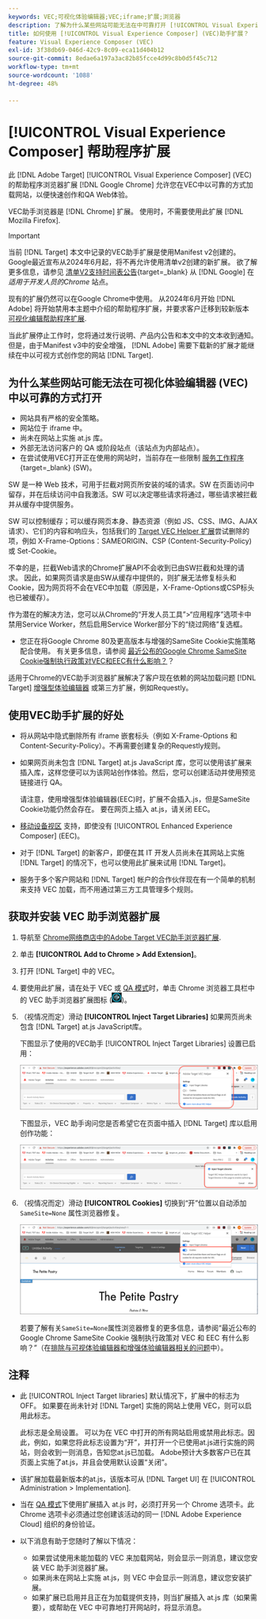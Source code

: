 ```yaml
---
keywords: VEC;可视化体验编辑器;VEC;iframe;扩展;浏览器
description: 了解为什么某些网站可能无法在中可靠打开 [!UICONTROL Visual Experience Composer] (VEC)。 通过VEC助手浏览器扩展，您可以在VEC中以可靠的方式加载网站。
title: 如何使用 [!UICONTROL Visual Experience Composer] (VEC)助手扩展？
feature: Visual Experience Composer (VEC)
exl-id: 3f38db69-046d-42c9-8c09-eca11d404b12
source-git-commit: 8edae6a197a3ac82b85fcce4d99c8b0d5f45c712
workflow-type: tm+mt
source-wordcount: '1088'
ht-degree: 48%

---
```


# [!UICONTROL Visual Experience Composer] 帮助程序扩展

此 [!DNL Adobe Target] [!UICONTROL Visual Experience Composer] (VEC)的帮助程序浏览器扩展 [!DNL Google Chrome] 允许您在VEC中以可靠的方式加载网站，以便快速创作和QA Web体验。

VEC助手浏览器是 [!DNL Chrome] 扩展。 使用时，不需要使用此扩展 [!DNL Mozilla Firefox].

>[!IMPORTANT]
>
>当前 [!DNL Target] 本文中记录的VEC助手扩展是使用Manifest v2创建的。 Google最近宣布从2024年6月起，将不再允许使用清单v2创建的新扩展。 欲了解更多信息，请参见 [清单V2支持时间表公告](https://developer.chrome.com/docs/extensions/develop/migrate/mv2-deprecation-timeline){target=_blank} 从 [!DNL Google] 在 *适用于开发人员的Chrome* 站点。
>
>现有的扩展仍然可以在Google Chrome中使用。 从2024年6月开始 [!DNL Adobe] 将开始禁用本主题中介绍的帮助程序扩展，并要求客户迁移到较新版本 [可视化编辑帮助程序扩展](/help/main/c-experiences/c-visual-experience-composer/r-troubleshoot-composer/visual-editing-helper-extension.md).
>
当此扩展停止工作时，您将通过发行说明、产品内公告和本文中的文本收到通知。 但是，由于Manifest v3中的安全增强， [!DNL Adobe] 需要下载新的扩展才能继续在中以可视方式创作您的网站 [!DNL Target].

## 为什么某些网站可能无法在可视化体验编辑器 (VEC) 中以可靠的方式打开

* 网站具有严格的安全策略。
* 网站位于 iframe 中。
* 尚未在网站上实施 at.js 库。
* 外部无法访问客户的 QA 或阶段站点（该站点为内部站点）。
* 在尝试使用VEC打开正在使用的网站时，当前存在一些限制 [服务工作程序](https://developer.mozilla.org/en-US/docs/Web/API/Service_Worker_API){target=_blank} (SW)。

SW 是一种 Web 技术，可用于拦截对网页所安装的域的请求。SW 在页面访问中留存，并在后续访问中自我激活。SW 可以决定哪些请求将通过，哪些请求被拦截并从缓存中提供服务。

SW 可以控制缓存；可以缓存网页本身、静态资源（例如 JS、CSS、IMG、AJAX 请求）、它们的内容和响应头，包括我们的 [Target VEC Helper 扩展](/help/main/c-experiences/c-visual-experience-composer/r-troubleshoot-composer/vec-helper-browser-extension.md)尝试删除的项，例如 X-Frame-Options：SAMEORIGIN、CSP (Content-Security-Policy) 或 Set-Cookie。

不幸的是，拦截Web请求的Chrome扩展API不会收到已由SW拦截和处理的请求。 因此，如果网页请求是由SW从缓存中提供的，则扩展无法修复标头和Cookie，因为网页将不会在VEC中加载（原因是，X-Frame-Options或CSP标头也已被缓存）。

作为潜在的解决方法，您可以从Chrome的“开发人员工具”>“应用程序”选项卡中禁用Service Worker，然后启用Service Worker部分下的“绕过网络”复选框。

* 您正在将Google Chrome 80及更高版本与增强的SameSite Cookie实施策略配合使用。 有关更多信息，请参阅 [最近公布的Google Chrome SameSite Cookie强制执行政策对VEC和EEC有什么影响？](/help/main/c-experiences/c-visual-experience-composer/r-troubleshoot-composer/issues-related-to-the-visual-experience-composer-vec-and-enhanced-experience-composer-eec.md#samesite)？

适用于Chrome的VEC助手浏览器扩展解决了客户现在依赖的网站加载问题 [!DNL Target] [增强型体验编辑器](/help/main/administrating-target/visual-experience-composer-set-up.md#eec) 或第三方扩展，例如Requestly。

## 使用VEC助手扩展的好处

* 将从网站中隐式删除所有 iframe 嵌套标头（例如 X-Frame-Options 和 Content-Security-Policy）。不再需要创建复杂的Requestly规则。
* 如果网页尚未包含 [!DNL Target] at.js JavaScript 库，您可以使用该扩展来插入库，这样您便可以为该网站创作体验。然后，您可以创建活动并使用预览链接进行 QA。

  请注意，使用增强型体验编辑器(EEC)时，扩展不会插入.js，但是SameSite Cookie功能仍然会存在。 要在网页上插入 at.js，请关闭 EEC。

* [移动设备视区](/help/main/c-experiences/c-visual-experience-composer/mobile-viewports.md) 支持，即使没有 [!UICONTROL Enhanced Experience Composer] (EEC)。
* 对于 [!DNL Target] 的新客户，即便在其 IT 开发人员尚未在其网站上实施 [!DNL Target] 的情况下，也可以使用此扩展来试用 [!DNL Target]。
* 服务于多个客户网站和 [!DNL Target] 帐户的合作伙伴现在有一个简单的机制来支持 VEC 加载，而不用通过第三方工具管理多个规则。

## 获取并安装 VEC 助手浏览器扩展

1. 导航至 [Chrome网络商店中的Adobe Target VEC助手浏览器扩展](https://chrome.google.com/webstore/detail/adobe-target-vec-helper/ggjpideecfnbipkacplkhhaflkdjagak).
1. 单击 **[!UICONTROL Add to Chrome > Add Extension]**。
1. 打开 [!DNL Target] 中的 VEC。
1. 要使用此扩展，请在处于 VEC 或 [QA 模式](/help/main/c-activities/c-activity-qa/activity-qa.md)时，单击 Chrome 浏览器工具栏中的 VEC 助手浏览器扩展图标 (![VEC 助手图标](/help/main/c-experiences/c-visual-experience-composer/r-troubleshoot-composer/assets/vec-help-extension.png))。
1. （视情况而定）滑动 **[!UICONTROL Inject Target Libraries]** 如果网页尚未包含 [!DNL Target] at.js JavaScript库。

   下图显示了使用的VEC助手 [!UICONTROL Inject Target Libraries] 设置已启用：

   ![VEC 助手 1](/help/main/c-experiences/c-visual-experience-composer/r-troubleshoot-composer/assets/vec-help-extension-1.png)

   下图显示，VEC 助手询问您是否希望它在页面中插入 [!DNL Target] 库以启用创作功能：

   ![VEC 助手 2](/help/main/c-experiences/c-visual-experience-composer/r-troubleshoot-composer/assets/vec-helper.png)

1. （视情况而定）滑动 **[!UICONTROL Cookies]** 切换到“开”位置以自动添加 `SameSite=None` 属性浏览器修复。

   ![VEC助手扩展中的Cookie切换](/help/main/c-experiences/c-visual-experience-composer/r-troubleshoot-composer/assets/cookies-vec-helper.png)

   若要了解有关`SameSite=None`属性浏览器修复的更多信息，请参阅“最近公布的 Google Chrome SameSite Cookie 强制执行政策对 VEC 和 EEC 有什么影响？”（在[排除与可视体验编辑器和增强体验编辑器相关的问题](/help/main/c-experiences/c-visual-experience-composer/r-troubleshoot-composer/issues-related-to-the-visual-experience-composer-vec-and-enhanced-experience-composer-eec.md#samesite)中）。

## 注释

* 此 [!UICONTROL Inject Target libraries] 默认情况下，扩展中的标志为OFF。 如果要在尚未针对 [!DNL Target] 实施的网站上使用 VEC，则可以启用此标志。

  此标志是全局设置。 可以为在 VEC 中打开的所有网站启用或禁用此标志。因此，例如，如果您将此标志设置为“开”，并打开一个已使用at.js进行实施的网站，则会收到一则消息，告知您at.js已加载。 Adobe预计大多数客户已在其页面上实施了at.js，并且会使用默认设置“关闭”。

* 该扩展加载最新版本的at.js，该版本可从 [!DNL Target UI] 在 [!UICONTROL Administration > Implementation].
* 当在 [QA 模式](/help/main/c-activities/c-activity-qa/activity-qa.md)下使用扩展插入 at.js 时，必须打开另一个 Chrome 选项卡。此 Chrome 选项卡必须通过您创建该活动的同一 [!DNL Adobe Experience Cloud] 组织的身份验证。
* 以下消息有助于您随时了解以下情况：

   * 如果尝试使用未能加载的 VEC 来加载网站，则会显示一则消息，建议您安装 VEC 助手浏览器扩展。
   * 如果尚未在网站上实施 at.js，则 VEC 中会显示一则消息，建议您安装扩展。
   * 如果扩展已启用并且正在为加载提供支持，则当扩展插入 at.js 库（如果需要），或帮助在 VEC 中可靠地打开网站时，将显示消息。
